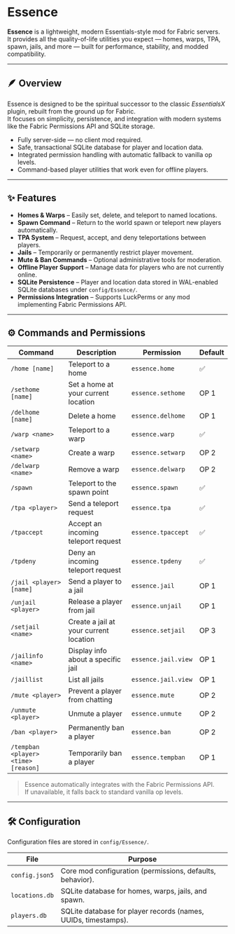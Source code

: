 # Essence

**Essence** is a lightweight, modern Essentials-style mod for Fabric servers.  
It provides all the quality-of-life utilities you expect — homes, warps, TPA, spawn, jails, and more — built for performance, stability, and modded compatibility.

---

## 🪶 Overview

Essence is designed to be the spiritual successor to the classic *EssentialsX* plugin, rebuilt from the ground up for Fabric.  
It focuses on simplicity, persistence, and integration with modern systems like the Fabric Permissions API and SQLite storage.

- Fully server-side — no client mod required.  
- Safe, transactional SQLite database for player and location data.  
- Integrated permission handling with automatic fallback to vanilla op levels.  
- Command-based player utilities that work even for offline players.

---

## ✨ Features

- **Homes & Warps** – Easily set, delete, and teleport to named locations.
- **Spawn Command** – Return to the world spawn or teleport new players automatically.
- **TPA System** – Request, accept, and deny teleportations between players.
- **Jails** – Temporarily or permanently restrict player movement.
- **Mute & Ban Commands** – Optional administrative tools for moderation.
- **Offline Player Support** – Manage data for players who are not currently online.
- **SQLite Persistence** – Player and location data stored in WAL-enabled SQLite databases under `config/Essence/`.
- **Permissions Integration** – Supports LuckPerms or any mod implementing Fabric Permissions API.

---

## ⚙️ Commands and Permissions

| Command | Description | Permission | Default |
|----------|--------------|-------------|----------|
| `/home [name]` | Teleport to a home | `essence.home` | ✅ |
| `/sethome [name]` | Set a home at your current location | `essence.sethome` | OP 1 |
| `/delhome [name]` | Delete a home | `essence.delhome` | OP 1 |
| `/warp <name>` | Teleport to a warp | `essence.warp` | ✅ |
| `/setwarp <name>` | Create a warp | `essence.setwarp` | OP 2 |
| `/delwarp <name>` | Remove a warp | `essence.delwarp` | OP 2 |
| `/spawn` | Teleport to the spawn point | `essence.spawn` | ✅ |
| `/tpa <player>` | Send a teleport request | `essence.tpa` | ✅ |
| `/tpaccept` | Accept an incoming teleport request | `essence.tpaccept` | ✅ |
| `/tpdeny` | Deny an incoming teleport request | `essence.tpdeny` | ✅ |
| `/jail <player> [name]` | Send a player to a jail | `essence.jail` | OP 1 |
| `/unjail <player>` | Release a player from jail | `essence.unjail` | OP 1 |
| `/setjail <name>` | Create a jail at your current location | `essence.setjail` | OP 3 |
| `/jailinfo <name>` | Display info about a specific jail | `essence.jail.view` | OP 1 |
| `/jaillist` | List all jails | `essence.jail.view` | OP 1 |
| `/mute <player>` | Prevent a player from chatting | `essence.mute` | OP 2 |
| `/unmute <player>` | Unmute a player | `essence.unmute` | OP 2 |
| `/ban <player>` | Permanently ban a player | `essence.ban` | OP 2 |
| `/tempban <player> <time> [reason]` | Temporarily ban a player | `essence.tempban` | OP 1 |

> Essence automatically integrates with the Fabric Permissions API.  
> If unavailable, it falls back to standard vanilla op levels.

---

## 🛠️ Configuration

Configuration files are stored in `config/Essence/`.

| File | Purpose |
|------|----------|
| `config.json5` | Core mod configuration (permissions, defaults, behavior). |
| `locations.db` | SQLite database for homes, warps, jails, and spawn. |
| `players.db` | SQLite database for player records (names, UUIDs, timestamps). |
